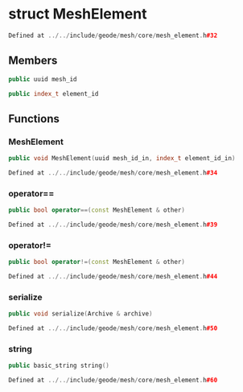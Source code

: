 # struct MeshElement

```cpp
Defined at ../../include/geode/mesh/core/mesh_element.h#32
```

## Members

```cpp
public uuid mesh_id

```

```cpp
public index_t element_id

```



## Functions

### MeshElement

```cpp
public void MeshElement(uuid mesh_id_in, index_t element_id_in)
```

```cpp
Defined at ../../include/geode/mesh/core/mesh_element.h#34
```

### operator==

```cpp
public bool operator==(const MeshElement & other)
```

```cpp
Defined at ../../include/geode/mesh/core/mesh_element.h#39
```

### operator!=

```cpp
public bool operator!=(const MeshElement & other)
```

```cpp
Defined at ../../include/geode/mesh/core/mesh_element.h#44
```

### serialize

```cpp
public void serialize(Archive & archive)
```

```cpp
Defined at ../../include/geode/mesh/core/mesh_element.h#50
```

### string

```cpp
public basic_string string()
```

```cpp
Defined at ../../include/geode/mesh/core/mesh_element.h#60
```



